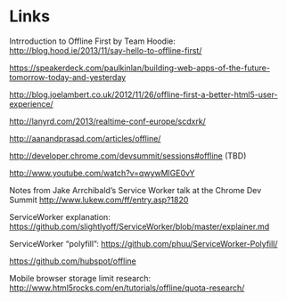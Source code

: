 # Links

Intrroduction to Offline First by Team Hoodie: http://blog.hood.ie/2013/11/say-hello-to-offline-first/

https://speakerdeck.com/paulkinlan/building-web-apps-of-the-future-tomorrow-today-and-yesterday

http://blog.joelambert.co.uk/2012/11/26/offline-first-a-better-html5-user-experience/

http://lanyrd.com/2013/realtime-conf-europe/scdxrk/

http://aanandprasad.com/articles/offline/

http://developer.chrome.com/devsummit/sessions#offline (TBD)

http://www.youtube.com/watch?v=qwywMlGE0vY

Notes from Jake Arrchibald’s Service Worker talk at the Chrome Dev Summit http://www.lukew.com/ff/entry.asp?1820

ServiceWorker explanation: https://github.com/slightlyoff/ServiceWorker/blob/master/explainer.md

ServiceWorker “polyfill”: https://github.com/phuu/ServiceWorker-Polyfill/

https://github.com/hubspot/offline

Mobile browser storage limit research: http://www.html5rocks.com/en/tutorials/offline/quota-research/
